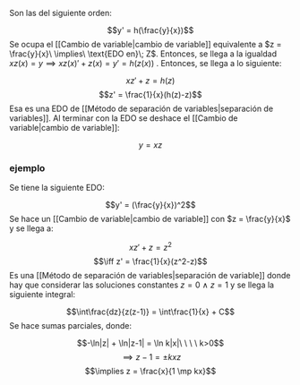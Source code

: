 
Son las del siguiente orden: 

$$y' = h(\frac{y}{x})$$ 
Se ocupa el [[Cambio de variable|cambio de variable]] equivalente a $z = \frac{y}{x}\ \implies\ \text{EDO en}\; Z$. Entonces, se llega a la igualdad $xz(x) = y\implies xz(x)' + z(x) = y' = h(z(x))$ . Entonces, se llega a lo siguiente: 

$$xz' + z = h(z)$$
$$z' = \frac{1}{x}(h(z)-z)$$ 
Esa es una EDO de [[Método de separación de variables|separación de variables]]. Al terminar con la EDO se deshace el [[Cambio de variable|cambio de variable]]: 

$$y = xz$$ 
### ejemplo

Se tiene la siguiente EDO: 

$$y' = (\frac{y}{x})^2$$ 
Se hace un [[Cambio de variable|cambio de variable]] con $z = \frac{y}{x}$ y se llega a: 

$$xz' + z = z^2$$
$$\iff z' = \frac{1}{x}(z^2-z)$$ 
Es una [[Método de separación de variables|separación de variable]] donde hay que considerar las soluciones constantes $z=0\ \land\ z=1$ y se llega la siguiente integral:

$$\int\frac{dz}{z(z-1)} = \int\frac{1}{x} + C$$ 
Se hace sumas parciales, donde: 

$$-\ln|z| + \ln|z-1| = \ln k|x|\ \ \ \ k>0$$ $$\implies z - 1 = \pm kxz$$ $$\implies z = \frac{x}{1 \mp kx}$$ 
